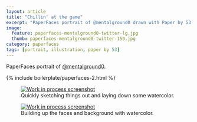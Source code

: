 ```yaml
---
layout: article
title: "Chillin' at the game"
excerpt: "PaperFaces portrait of @mentalground0 drawn with Paper by 53 on an iPad."
image: 
  feature: paperfaces-mentalground0-twitter-lg.jpg
  thumb: paperfaces-mentalground0-twitter-150.jpg
category: paperfaces
tags: [portrait, illustration, paper by 53]
---
```


PaperFaces portrait of [@mentalground0](http://twitter.com/mentalground0).

{% include boilerplate/paperfaces-2.html %}

<figure>
	<a href="{{ site.url }}/images/paperfaces-mentalground0-process-1-lg.jpg"><img src="{{ site.url }}/images/paperfaces-mentalground0-process-1-600.jpg" alt="Work in process screenshot"></a>
	<figcaption>Quickly sketching things out and laying down some watercolor.</figcaption>
</figure>

<figure>
	<a href="{{ site.url }}/images/paperfaces-mentalground0-process-2-lg.jpg"><img src="{{ site.url }}/images/paperfaces-mentalground0-process-2-600.jpg" alt="Work in process screenshot"></a>
	<figcaption>Building up the faces and background with watercolor.</figcaption>
</figure>